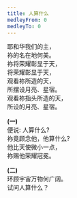 ```yaml
---
title: 人算什么
medleyFrom: 0
medleyTo: 0
---
```


耶和华我们的主，  
祢的名在地何美。  
祢将荣耀彰显于天，  
将荣耀彰显于天，  
观看祢所造的天，  
所摆设月亮、星宿。  
观看祢指头所造的天，  
所设的月亮、星宿。

**(一)**  
便说: 人算什么?  
祢竟顾念他，他算什么?  
他比天使微小一点，  
祢赐他荣耀冠冕。

**(二)**  
环顾宇宙万物何广阔。  
试问人算什么？
